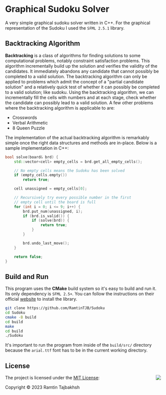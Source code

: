 # Graphical Sudoku Solver
A very simple graphical sudoku solver written in C++. For the graphical representation of the Sudoku I used the `SFML 2.5.1` library.

## Backtracking Algorithm
**Backtracking** is a class of algorithms for finding solutions to some computational problems, notably constraint satisfaction problems. This algorithm incrementally build up the solution and verifies the validity of the candidates. It immediately abandons any candidate that cannot possibly be completed to a valid solution. The backtracking algorithm can only be applied to problems which admit the concept of a "partial candidate solution" and a relatively quick test of whether it can possibly be completed to a valid solution; like sudoku. Using the backtracking algorithm, we can incrementally fill the cells with numbers and at each stage, check whether the candidate can possibly lead to a valid solution. A few other problems where the backtracking algorithm is applicable to are:

* Crosswords
* Verbal Arithmetic
* 8 Queen Puzzle

The implementation of the actual backtracking algorithm is remarkably simple once the right data structures and methods are in-place. Below is a sample implementation in C++:

```cpp
bool solve(board& brd) {
    std::vector<cell> empty_cells = brd.get_all_empty_cells();

    // No empty cells means the Sudoku has been solved
    if (empty_cells.empty())
        return true;

    cell unassigned = empty_cells[0];

    // Recursively try every possible number in the first
    // empty cell until the board is full
    for (int i = 0; i <= 9; i++) {
        brd.put_num(unassigned, i);
        if (brd.is_valid()) {
            if (solve(brd)) {
                return true;
            }
        }

        brd.undo_last_move();
    }

    return false;
}
```

## Build and Run

This program uses the **CMake** build system so it's easy to build and run it. Its only dependency is `SFML 2.5+`. You can follow the instructions on their official [website](https://www.sfml-dev.org/tutorials/2.5/) to install the library.

```sh
git clone https://github.com/RamtinTJB/Sudoku
cd Sudoku
cmake -B build
cd build
make
cd build
./Sudoku
```

It's important to run the program from inside of the `build/src/` directory because the `arial.ttf` font has to be in the current working directory.

## License

<img align="right" src="https://opensource.org/trademarks/opensource/OSI-Approved-License-100x137.png">

The project is licensed under the [MIT License](https://opensource.org/licenses/MIT):

Copyright &copy; 2023 Ramtin Tajbakhsh

